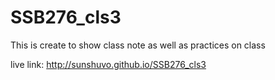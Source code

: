 # SSB276_cls3
This is create to show class note as well as practices on class

live link: http://sunshuvo.github.io/SSB276_cls3
